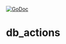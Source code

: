 [![GoDoc](https://godoc.org/git.darknebu.la/GalaxySimulator/db-actions?status.svg)](https://godoc.org/git.darknebu.la/GalaxySimulator/db-actions)
# db_actions

